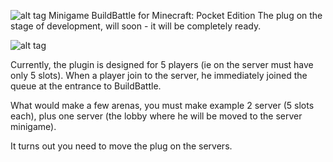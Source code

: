 ![alt tag](http://i.imgur.com/PypKcDt.png)
Minigame BuildBattle for Minecraft: Pocket Edition
The plug on the stage of development, will soon - it will be completely ready.

![alt tag](http://www.billtownwebdesign.com/wp-content/uploads/2014/12/faq.png)

Currently, the plugin is designed for 5 players (ie on the server must have only 5 slots). When a player join to the server, he immediately joined the queue at the entrance to BuildBattle.

What would make a few arenas, you must make example 2 server (5 slots each), plus one server (the lobby where he will be moved to the server minigame).

It turns out you need to move the plug on the servers.
